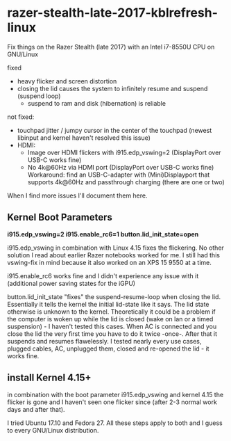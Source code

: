 # razer-stealth-late-2017-kblrefresh-linux
Fix things on the Razer Stealth (late 2017) with an Intel i7-8550U CPU on GNU/Linux

fixed
- heavy flicker and screen distortion
- closing the lid causes the system to infinitely resume and suspend (suspend loop)
  - suspend to ram and disk (hibernation) is reliable

not fixed:
- touchpad jitter / jumpy cursor in the center of the touchpad (newest libinput and kernel haven't resolved this issue)
- HDMI:
  - Image over HDMI flickers with i915.edp_vswing=2 (DisplayPort over USB-C works fine)
  - No 4k@60Hz via HDMI port (DisplayPort over USB-C works fine)
  Workaround: find an USB-C-adapter with (Mini)Displayport that supports 4k@60Hz and passthrough charging (there are one or two)
  
When I find more issues I'll document them here.

## Kernel Boot Parameters
**i915.edp_vswing=2 i915.enable_rc6=1 button.lid_init_state=open**

i915.edp_vswing in combination with Linux 4.15 fixes the flickering. No other solution I read about earlier Razer notebooks worked for me. I still had this vswing-fix in mind because it also worked on an XPS 15 9550 at a time.

i915.enable_rc6 works fine and I didn't experience any issue with it (additional power saving states for the iGPU)

button.lid_init_state "fixes" the suspend-resume-loop when closing the lid. Essentially it tells the kernel the initial lid-state like it says. The lid state otherwise is unknown to the kernel. Theoretically it could be a problem if the computer is woken up while the lid is closed (wake on lan or a timed suspension) - I haven't tested this cases.
When AC is connected and you close the lid the very first time you have to do it twice -once-. After that it suspends and resumes flawelessly. I tested nearly every use cases, plugged cables, AC, unplugged them, closed and re-opened the lid - it works fine.

## install Kernel 4.15+
in combination with the boot parameter i915.edp_vswing and kernel 4.15 the flicker is gone and I haven't seen one flicker since (after 2-3 normal work days and after that).

I tried Ubuntu 17.10 and Fedora 27. All these steps apply to both and I guess to every GNU/Linux distribution.

